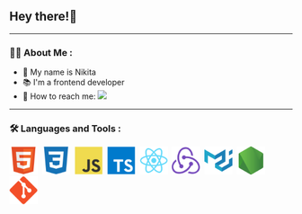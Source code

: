 <h2>Hey there!👋</h2>

---

### :man_technologist: About Me :

- :bearded_person: My name is Nikita
- :books: I'm a frontend developer
- :email: How to reach me: <a href="niklas.buk@gmail.com"><img src="https://img.shields.io/badge/Email-blue?logo=gmail&logoColor=red&style=for-the-badge" height="24px"/></a>

---

### :hammer_and_wrench: Languages and Tools :
<div>
  <img src="https://github.com/devicons/devicon/blob/master/icons/html5/html5-original.svg" title="HTML5" alt="HTML" width="50" height="50"/>&nbsp;
  <img src="https://github.com/devicons/devicon/blob/master/icons/css3/css3-plain.svg"  title="CSS3" alt="CSS" width="50" height="50"/>&nbsp;
  <img src="https://github.com/devicons/devicon/blob/master/icons/javascript/javascript-original.svg" title="JavaScript" alt="JavaScript" width="50" height="50"/>&nbsp;
  <img src="https://github.com/devicons/devicon/blob/master/icons/typescript/typescript-original.svg" title="JavaScript" alt="JavaScript" width="50" height="50"/>&nbsp;
  <img src="https://github.com/devicons/devicon/blob/master/icons/react/react-original.svg" title="React" alt="React" width="50" height="50"/>&nbsp;
  <img src="https://github.com/devicons/devicon/blob/master/icons/redux/redux-original.svg" title="Redux" alt="Redux " width="50" height="50"/>&nbsp;
  <img src="https://github.com/devicons/devicon/blob/master/icons/materialui/materialui-original.svg" title="Material UI" alt="Material UI" width="50" height="50"/>&nbsp;
  <img src="https://github.com/devicons/devicon/blob/master/icons/nodejs/nodejs-original.svg" title="NodeJS" alt="NodeJS" width="50" height="50"/>&nbsp;
  <img src="https://github.com/devicons/devicon/blob/master/icons/git/git-original.svg" title="Git" **alt="Git" width="50" height="50"/>
</div>

<!-- ---

### :fire: My Stats :
[![Top Langs](https://github-readme-stats.vercel.app/api/top-langs/?username=NiklasBuk&layout=compact&theme=tokyonight&hide_border=true&border_radius=7.7)](https://github.com/anuraghazra/github-readme-stats)

[![GitHub Streak](http://github-readme-streak-stats.herokuapp.com?user=NiklasBuk&theme=tokyonight&hide_border=true&border_radius=7.7&date_format=j%20M%5B%20Y%5D)](https://git.io/streak-stats) -->

<!--
**NiklasBuk/NiklasBuk** is a ✨ _special_ ✨ repository because its `README.md` (this file) appears on your GitHub profile.

Here are some ideas to get you started:

- 🔭 I’m currently working on ...
- 🌱 I’m currently learning ...
- 👯 I’m looking to collaborate on ...
- 🤔 I’m looking for help with ...
- 💬 Ask me about ...
- 📫 How to reach me: ...
- 😄 Pronouns: ...
- ⚡ Fun fact: ...
-->
